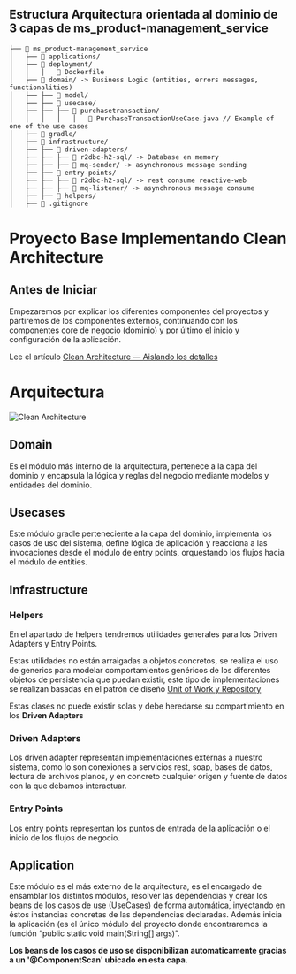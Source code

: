 ## Estructura Arquitectura orientada al dominio de 3 capas de ms_product-management_service


```
├── 📂 ms_product-management_service
│   ├── 📂 applications/
│   ├── 📂 deployment/
│   │   │   📑 Dockerfile
│   ├── 📂 domain/ -> Business Logic (entities, errors messages, functionalities)
│   ├── ├── 📂 model/
│   ├── ├── 📂 usecase/
│   ├── ├── ├── 📂 purchasetransaction/
│   │   │   │   │   📑 PurchaseTransactionUseCase.java // Example of one of the use cases
│   ├── 📂 gradle/
│   ├── 📂 infrastructure/
│   ├── ├── 📂 driven-adapters/
│   ├── ├── ├── 📂 r2dbc-h2-sql/ -> Database en memory
│   ├── ├── ├── 📂 mq-sender/ -> asynchronous message sending
│   ├── ├── 📂 entry-points/
│   ├── ├── ├── 📂 r2dbc-h2-sql/ -> rest consume reactive-web
│   ├── ├── ├── 📂 mq-listener/ -> asynchronous message consume
│   ├── ├── 📂 helpers/
│   ├── 📑 .gitignore

```

# Proyecto Base Implementando Clean Architecture

## Antes de Iniciar

Empezaremos por explicar los diferentes componentes del proyectos y partiremos de los componentes externos, continuando con los componentes core de negocio (dominio) y por último el inicio y configuración de la aplicación.

Lee el artículo [Clean Architecture — Aislando los detalles](https://medium.com/bancolombia-tech/clean-architecture-aislando-los-detalles-4f9530f35d7a)

# Arquitectura

![Clean Architecture](https://miro.medium.com/max/1400/1*ZdlHz8B0-qu9Y-QO3AXR_w.png)

## Domain

Es el módulo más interno de la arquitectura, pertenece a la capa del dominio y encapsula la lógica y reglas del negocio mediante modelos y entidades del dominio.

## Usecases

Este módulo gradle perteneciente a la capa del dominio, implementa los casos de uso del sistema, define lógica de aplicación y reacciona a las invocaciones desde el módulo de entry points, orquestando los flujos hacia el módulo de entities.

## Infrastructure

### Helpers

En el apartado de helpers tendremos utilidades generales para los Driven Adapters y Entry Points.

Estas utilidades no están arraigadas a objetos concretos, se realiza el uso de generics para modelar comportamientos
genéricos de los diferentes objetos de persistencia que puedan existir, este tipo de implementaciones se realizan
basadas en el patrón de diseño [Unit of Work y Repository](https://medium.com/@krzychukosobudzki/repository-design-pattern-bc490b256006)

Estas clases no puede existir solas y debe heredarse su compartimiento en los **Driven Adapters**

### Driven Adapters

Los driven adapter representan implementaciones externas a nuestro sistema, como lo son conexiones a servicios rest,
soap, bases de datos, lectura de archivos planos, y en concreto cualquier origen y fuente de datos con la que debamos
interactuar.

### Entry Points

Los entry points representan los puntos de entrada de la aplicación o el inicio de los flujos de negocio.

## Application

Este módulo es el más externo de la arquitectura, es el encargado de ensamblar los distintos módulos, resolver las dependencias y crear los beans de los casos de use (UseCases) de forma automática, inyectando en éstos instancias concretas de las dependencias declaradas. Además inicia la aplicación (es el único módulo del proyecto donde encontraremos la función “public static void main(String[] args)”.

**Los beans de los casos de uso se disponibilizan automaticamente gracias a un '@ComponentScan' ubicado en esta capa.**
